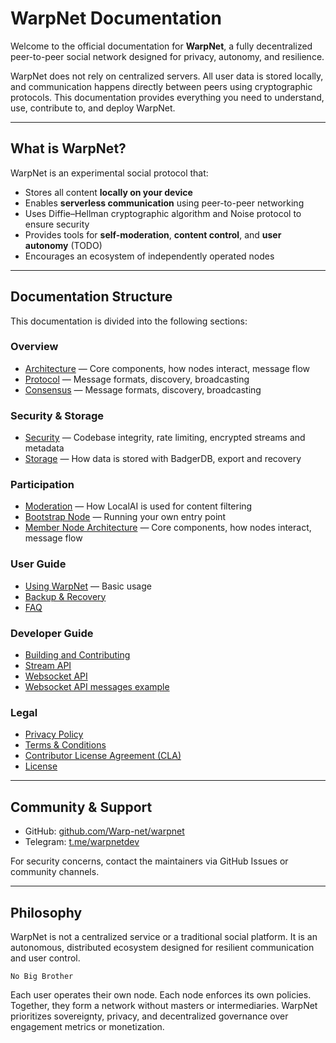 # WarpNet Documentation

Welcome to the official documentation for **WarpNet**, a fully decentralized peer-to-peer social network designed for privacy, autonomy, and resilience.

WarpNet does not rely on centralized servers. All user data is stored locally, and communication happens directly between peers using cryptographic protocols. This documentation provides everything you need to understand, use, contribute to, and deploy WarpNet.

---

## What is WarpNet?

WarpNet is an experimental social protocol that:

- Stores all content **locally on your device**
- Enables **serverless communication** using peer-to-peer networking 
- Uses Diffie–Hellman cryptographic algorithm and Noise protocol to ensure security
- Provides tools for **self-moderation**, **content control**, and **user autonomy** (TODO)
- Encourages an ecosystem of independently operated nodes

---

## Documentation Structure

This documentation is divided into the following sections:

### Overview

- [Architecture](architecture.md) — Core components, how nodes interact, message flow
- [Protocol](protocol.md) — Message formats, discovery, broadcasting
- [Consensus](consensus.md) — Message formats, discovery, broadcasting

### Security & Storage

- [Security](security.md) — Codebase integrity, rate limiting, encrypted streams and metadata
- [Storage](storage.md) — How data is stored with BadgerDB, export and recovery

### Participation

- [Moderation](./moderation.md) — How LocalAI is used for content filtering
- [Bootstrap Node](bootstrap-node-architecture.md) — Running your own entry point
- [Member Node Architecture](member-node-achitecture.md) — Core components, how nodes interact, message flow

### User Guide

- [Using WarpNet](user-guide/index.md) — Basic usage
- [Backup & Recovery](user-guide/backup-and-restore.md)
- [FAQ](user-guide/FAQ.md)

### Developer Guide

- [Building and Contributing](developer-guide/index.md)
- [Stream API](developer-guide/stream-API.md)
- [Websocket API](developer-guide/WS-API.yml)
- [Websocket API messages example](developer-guide/WS-API-example.json)

### Legal

- [Privacy Policy](legal/PRIVACY-POLICY.md)
- [Terms & Conditions](legal/T&C.md)
- [Contributor License Agreement (CLA)](legal/CLA.md)
- [License](legal/LICENSE)

---

## Community & Support

- GitHub: [github.com/Warp-net/warpnet](https://github.com/Warp-net/warpnet)
- Telegram: [t.me/warpnetdev](https://t.me/warpnetdev)

For security concerns, contact the maintainers via GitHub Issues or community channels.

---

## Philosophy

WarpNet is not a centralized service or a traditional social platform. 
It is an autonomous, distributed ecosystem designed for resilient communication 
and user control.

    No Big Brother

Each user operates their own node. Each node enforces its own policies. 
Together, they form a network without masters or intermediaries.
WarpNet prioritizes sovereignty, privacy, and decentralized governance over 
engagement metrics or monetization.
